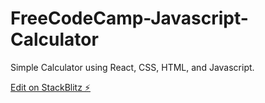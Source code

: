 # FreeCodeCamp-Javascript-Calculator

Simple Calculator using React, CSS, HTML, and Javascript.

[Edit on StackBlitz ⚡️](https://stackblitz.com/edit/react-mbteei)